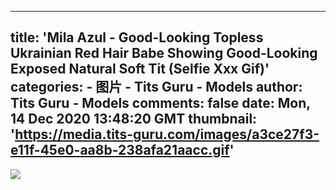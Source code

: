 
---
title: 'Mila Azul - Good-Looking Topless Ukrainian Red Hair Babe Showing Good-Looking Exposed Natural Soft Tit (Selfie Xxx Gif)'
categories: 
    - 图片
    - Tits Guru - Models
author: Tits Guru - Models
comments: false
date: Mon, 14 Dec 2020 13:48:20 GMT
thumbnail: 'https://media.tits-guru.com/images/a3ce27f3-e11f-45e0-aa8b-238afa21aacc.gif'
---

<div>   
<img src="https://media.tits-guru.com/images/a3ce27f3-e11f-45e0-aa8b-238afa21aacc.gif" referrerpolicy="no-referrer">  
</div>
            